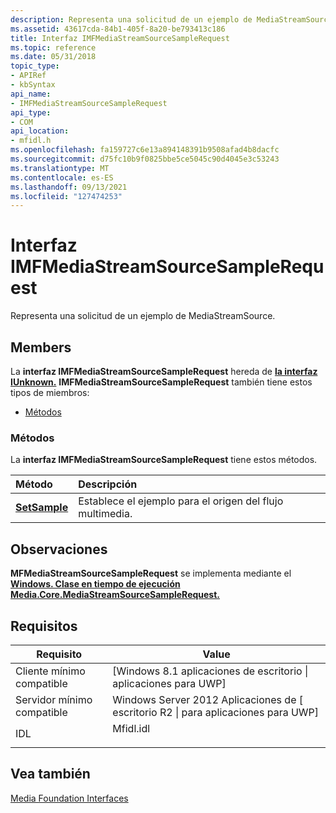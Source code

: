 ```yaml
---
description: Representa una solicitud de un ejemplo de MediaStreamSource.
ms.assetid: 43617cda-84b1-405f-8a20-be793413c186
title: Interfaz IMFMediaStreamSourceSampleRequest
ms.topic: reference
ms.date: 05/31/2018
topic_type:
- APIRef
- kbSyntax
api_name:
- IMFMediaStreamSourceSampleRequest
api_type:
- COM
api_location:
- mfidl.h
ms.openlocfilehash: fa159727c6e13a894148391b9508afad4b8dacfc
ms.sourcegitcommit: d75fc10b9f0825bbe5ce5045c90d4045e3c53243
ms.translationtype: MT
ms.contentlocale: es-ES
ms.lasthandoff: 09/13/2021
ms.locfileid: "127474253"
---
```

# <a name="imfmediastreamsourcesamplerequest-interface"></a>Interfaz IMFMediaStreamSourceSampleRequest

Representa una solicitud de un ejemplo de MediaStreamSource.

## <a name="members"></a>Members

La **interfaz IMFMediaStreamSourceSampleRequest** hereda de [**la interfaz IUnknown.**](/windows/win32/api/unknwn/nn-unknwn-iunknown) **IMFMediaStreamSourceSampleRequest** también tiene estos tipos de miembros:

-   [Métodos](#methods)

### <a name="methods"></a>Métodos

La **interfaz IMFMediaStreamSourceSampleRequest** tiene estos métodos.



| Método                                                           | Descripción                                             |
|:-----------------------------------------------------------------|:--------------------------------------------------------|
| [**SetSample**](imfmediastreamsourcesamplerequest-setsample.md) | Establece el ejemplo para el origen del flujo multimedia.<br/> |



 

## <a name="remarks"></a>Observaciones

**MFMediaStreamSourceSampleRequest** se implementa mediante el [**Windows. Clase en tiempo de ejecución Media.Core.MediaStreamSourceSampleRequest.**](/uwp/api/Windows.Media.Core.MediaStreamSourceSampleRequest?view=winrt-19041)

## <a name="requirements"></a>Requisitos



| Requisito | Value |
|-------------------------------------|--------------------------------------------------------------------------------------|
| Cliente mínimo compatible<br/> | \[Windows 8.1 aplicaciones de escritorio \| aplicaciones para UWP\]<br/>                                  |
| Servidor mínimo compatible<br/> | Windows Server 2012 Aplicaciones de \[ escritorio R2 \| para aplicaciones para UWP\]<br/>                       |
| IDL<br/>                      | <dl> <dt>Mfidl.idl</dt> </dl> |



## <a name="see-also"></a>Vea también

<dl> <dt>

[Media Foundation Interfaces](media-foundation-interfaces.md)
</dt> </dl>

 

 
